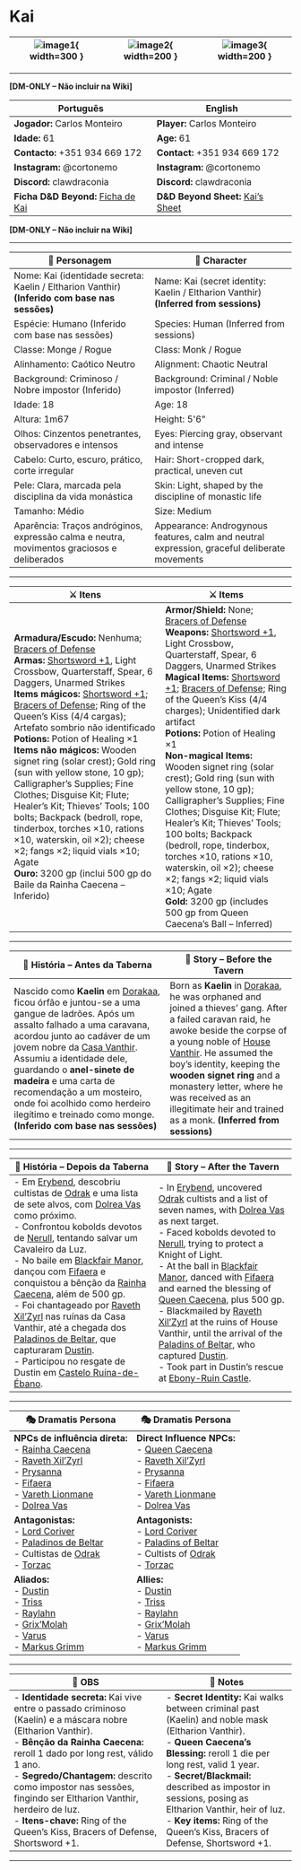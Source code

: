 # Kai

| ![image1](assets/pc/pc_kai_01.png){ width=300 } | ![image2](assets/pc/pc_kai_02.png){ width=200 } | ![image3](assets/pc/pc_kai_00.png){ width=200 } |
| ----------------------------------------------- | :---------------------------------------------: | :---------------------------------------------: |

---

**[DM-ONLY – Não incluir na Wiki]**  

| Português                                                                    | English                                                |
| --------------------------------------------------------- | ---------------------------------------- |
| **Jogador:** Carlos Monteiro                                      | **Player:**  Carlos Monteiro                      |
| **Idade:** 61                                          | **Age:**   61                        |
| **Contacto:** +351 934 669 172                                    | **Contact:**  +351 934 669 172                   |
| **Instagram:** @cortonemo                                   | **Instagram:**  @cortonemo               |
| **Discord:** clawdraconia                                       | **Discord:**  clawdraconia                   |
| **Ficha D&D Beyond:** [Ficha de Kai](https://www.dndbeyond.com/characters/138666572/HccCZp)                     | **D&D Beyond Sheet:**  [Kai’s Sheet](https://www.dndbeyond.com/characters/138666572/HccCZp) |

**[DM-ONLY – Não incluir na Wiki]**  

---

| **🧙 Personagem**                                                                              | **🧙 Character**                                                                             |
| ---------------------------------------------------------------------------------------------- | -------------------------------------------------------------------------------------------- |
| Nome: Kai (identidade secreta: Kaelin / Eltharion Vanthir) **(Inferido com base nas sessões)** | Name: Kai (secret identity: Kaelin / Eltharion Vanthir) **(Inferred from sessions)**         |
| Espécie:  Humano (Inferido com base nas sessões)                                               | Species: Human (Inferred from sessions)                                                      |
| Classe:  Monge / Rogue                                                                         | Class:  Monk / Rogue                                                                         |
| Alinhamento: Caótico Neutro                                                                    | Alignment: Chaotic Neutral                                                                   |
| Background: Criminoso / Nobre impostor (Inferido)                                              | Background: Criminal / Noble impostor (Inferred)                                             |
| Idade: 18                                                                                      | Age: 18                                                                                      |
| Altura: 1m67                                                                                   | Height: 5'6"                                                                                 |
| Olhos: Cinzentos penetrantes, observadores e intensos                                          | Eyes: Piercing gray, observant and intense                                                   |
| Cabelo: Curto, escuro, prático, corte irregular                                                | Hair: Short-cropped dark, practical, uneven cut                                              |
| Pele: Clara, marcada pela disciplina da vida monástica                                         | Skin: Light, shaped by the discipline of monastic life                                       |
| Tamanho: Médio                                                                                 | Size: Medium                                                                                 |
| Aparência: Traços andróginos, expressão calma e neutra, movimentos graciosos e deliberados     | Appearance: Androgynous features, calm and neutral expression, graceful deliberate movements |


---

| **⚔️ Itens**             | **⚔️ Items**                         |
| ---------------------- | ------------------------------ |
| **Armadura/Escudo:** Nenhuma; [Bracers of Defense](https://www.dndbeyond.com/magic-items/bracers-of-defense) <br>**Armas:** [Shortsword +1](https://www.dndbeyond.com/magic-items/shortsword-1), Light Crossbow, Quarterstaff, Spear, 6 Daggers, Unarmed Strikes <br>**Items mágicos:** [Shortsword +1](https://www.dndbeyond.com/magic-items/shortsword-1); [Bracers of Defense](https://www.dndbeyond.com/magic-items/bracers-of-defense); Ring of the Queen’s Kiss (4/4 cargas); Artefato sombrio não identificado <br>**Potions:** Potion of Healing ×1 <br>**Items não mágicos:** Wooden signet ring (solar crest); Gold ring (sun with yellow stone, 10 gp); Calligrapher’s Supplies; Fine Clothes; Disguise Kit; Flute; Healer’s Kit; Thieves’ Tools; 100 bolts; Backpack (bedroll, rope, tinderbox, torches ×10, rations ×10, waterskin, oil ×2); cheese ×2; fangs ×2; liquid vials ×10; Agate <br>**Ouro:** 3200 gp (inclui 500 gp do Baile da Rainha Caecena – Inferido) | **Armor/Shield:** None; [Bracers of Defense](https://www.dndbeyond.com/magic-items/bracers-of-defense) <br>**Weapons:** [Shortsword +1](https://www.dndbeyond.com/magic-items/shortsword-1), Light Crossbow, Quarterstaff, Spear, 6 Daggers, Unarmed Strikes <br>**Magical Items:** [Shortsword +1](https://www.dndbeyond.com/magic-items/shortsword-1); [Bracers of Defense](https://www.dndbeyond.com/magic-items/bracers-of-defense); Ring of the Queen’s Kiss (4/4 charges); Unidentified dark artifact <br>**Potions:** Potion of Healing ×1 <br>**Non-magical Items:** Wooden signet ring (solar crest); Gold ring (sun with yellow stone, 10 gp); Calligrapher’s Supplies; Fine Clothes; Disguise Kit; Flute; Healer’s Kit; Thieves’ Tools; 100 bolts; Backpack (bedroll, rope, tinderbox, torches ×10, rations ×10, waterskin, oil ×2); cheese ×2; fangs ×2; liquid vials ×10; Agate <br>**Gold:** 3200 gp (includes 500 gp from Queen Caecena’s Ball – Inferred) |

---

| **📖 História – Antes da Taberna**                                                                                                                                                                                                                                                                                                                                                                                                                              | **📖 Story – Before the Tavern**                                                                                                                                                                                                                                                                                                                                                                                       |
| --------------------------------------------------------------------------------------------------------------------------------------------------------------------------------------------------------------------------------------------------------------------------------------------------------------------------------------------------------------------------------------------------------------------------------------------------------------- | ---------------------------------------------------------------------------------------------------------------------------------------------------------------------------------------------------------------------------------------------------------------------------------------------------------------------------------------------------------------------------------------------------------------------- |
| Nascido como **Kaelin** em [Dorakaa](../locations/dorakaa.md), ficou órfão e juntou-se a uma gangue de ladrões. Após um assalto falhado a uma caravana, acordou junto ao cadáver de um jovem nobre da [Casa Vanthir](../npc/casa_vanthir.md). Assumiu a identidade dele, guardando o **anel-sinete de madeira** e uma carta de recomendação a um mosteiro, onde foi acolhido como herdeiro ilegítimo e treinado como monge. **(Inferido com base nas sessões)** | Born as **Kaelin** in [Dorakaa](../locations/dorakaa.md), he was orphaned and joined a thieves’ gang. After a failed caravan raid, he awoke beside the corpse of a young noble of [House Vanthir](../npc/casa_vanthir.md). He assumed the boy’s identity, keeping the **wooden signet ring** and a monastery letter, where he was received as an illegitimate heir and trained as a monk. **(Inferred from sessions)** |

---

| **📖 História – Depois da Taberna** | **📖 Story – After the Tavern** |
| ----------------------------------- | -------------------------------- |
| - Em [Erybend](../adventures/s10_o_segredo_de_peculiar_manor_summary.md), descobriu cultistas de [Odrak](../organizations/culto_odrak.md) e uma lista de sete alvos, com [Dolrea Vas](../npc/dolrea_vas.md) como próximo. <br>- Confrontou kobolds devotos de [Nerull](../npc/nerull.md), tentando salvar um Cavaleiro da Luz. <br>- No baile em [Blackfair Manor](../adventures/s09_baile_dos_high_fae_summary.md), dançou com [Fifaera](../npc/fifaera.md) e conquistou a bênção da [Rainha Caecena](../npc/queen_caecena.md), além de 500 gp. <br>- Foi chantageado por [Raveth Xil’Zyrl](../npc/raveth_xilzyrl.md) nas ruínas da Casa Vanthir, até a chegada dos [Paladinos de Beltar](../organizations/paladinos_de_beltar.md), que capturaram [Dustin](docs/dm/-/pc/pc_dustin_thorne.md). <br>- Participou no resgate de Dustin em [Castelo Ruína-de-Ébano](../adventures/s12_prisao_e_resgate_de_dustin_summary.md). | - In [Erybend](../adventures/s10_o_segredo_de_peculiar_manor_summary.md), uncovered [Odrak](../organizations/culto_odrak.md) cultists and a list of seven names, with [Dolrea Vas](../npc/dolrea_vas.md) as next target. <br>- Faced kobolds devoted to [Nerull](../npc/nerull.md), trying to protect a Knight of Light. <br>- At the ball in [Blackfair Manor](../adventures/s09_baile_dos_high_fae_summary.md), danced with [Fifaera](../npc/fifaera.md) and earned the blessing of [Queen Caecena](../npc/queen_caecena.md), plus 500 gp. <br>- Blackmailed by [Raveth Xil’Zyrl](../npc/raveth_xilzyrl.md) at the ruins of House Vanthir, until the arrival of the [Paladins of Beltar](../organizations/paladinos_de_beltar.md), who captured [Dustin](docs/dm/-/pc/pc_dustin_thorne.md). <br>- Took part in Dustin’s rescue at [Ebony-Ruin Castle](../adventures/s12_prisao_e_resgate_de_dustin_summary.md). |

---

| **🎭 Dramatis Persona**                                                                                                                 | **🎭 Dramatis Persona**                                                                                                           |
| --------------------------------------------------------------------------------------------------------------------------------------- | --------------------------------------------------------------------------------------------------------------------------------- |
| **NPCs de influência direta:**  <br>- [Rainha Caecena](../npc/queen_caecena.md) <br>- [Raveth Xil’Zyrl](../npc/raveth_xilzyrl.md) <br>- [Prysanna](../npc/prysanna.md) <br>- [Fifaera](../npc/fifaera.md) <br>- [Vareth Lionmane](../npc/vareth_lionmane.md) <br>- [Dolrea Vas](../npc/dolrea_vas.md) | **Direct Influence NPCs:**  <br>- [Queen Caecena](../npc/queen_caecena.md) <br>- [Raveth Xil’Zyrl](../npc/raveth_xilzyrl.md) <br>- [Prysanna](../npc/prysanna.md) <br>- [Fifaera](../npc/fifaera.md) <br>- [Vareth Lionmane](../npc/vareth_lionmane.md) <br>- [Dolrea Vas](../npc/dolrea_vas.md) |
| **Antagonistas:**  <br>- [Lord Coriver](../npc/lord_coriver.md) <br>- [Paladinos de Beltar](../organizations/paladinos_de_beltar.md) <br>- Cultistas de [Odrak](../organizations/culto_odrak.md) <br>- [Torzac](../npc/torzac.md) | **Antagonists:**  <br>- [Lord Coriver](../npc/lord_coriver.md) <br>- [Paladins of Beltar](../organizations/paladinos_de_beltar.md) <br>- Cultists of [Odrak](../organizations/culto_odrak.md) <br>- [Torzac](../npc/torzac.md) |
| **Aliados:**  <br>- [Dustin](docs/dm/-/pc/pc_dustin_thorne.md) <br>- [Triss](../pc/pc_triss.md) <br>- [Raylahn](../pc/pc_raylahn.md) <br>- [Grix’Molah](../pc/pc_grixmolah.md) <br>- [Varus](../pc/pc_varus.md) <br>- [Markus Grimm](../pc/pc_markus_grimm.md) | **Allies:**  <br>- [Dustin](docs/dm/-/pc/pc_dustin_thorne.md) <br>- [Triss](../pc/pc_triss.md) <br>- [Raylahn](../pc/pc_raylahn.md) <br>- [Grix’Molah](../pc/pc_grixmolah.md) <br>- [Varus](../pc/pc_varus.md) <br>- [Markus Grimm](../pc/pc_markus_grimm.md) |

---

| **🔮 OBS** | **🔮 Notes** |
| ---------- | ------------ |
| - **Identidade secreta:** Kai vive entre o passado criminoso (Kaelin) e a máscara nobre (Eltharion Vanthir). <br>- **Bênção da Rainha Caecena:** reroll 1 dado por long rest, válido 1 ano. <br>- **Segredo/Chantagem:** descrito como impostor nas sessões, fingindo ser Eltharion Vanthir, herdeiro de Iuz. <br>- **Itens-chave:** Ring of the Queen’s Kiss, Bracers of Defense, Shortsword +1. | - **Secret Identity:** Kai walks between criminal past (Kaelin) and noble mask (Eltharion Vanthir). <br>- **Queen Caecena’s Blessing:** reroll 1 die per long rest, valid 1 year. <br>- **Secret/Blackmail:** described as impostor in sessions, posing as Eltharion Vanthir, heir of Iuz. <br>- **Key items:** Ring of the Queen’s Kiss, Bracers of Defense, Shortsword +1. |

---
